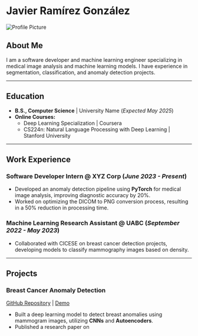 # Javier Ramírez González

![Profile Picture](path_to_your_picture.jpg)

## About Me
I am a software developer and machine learning engineer specializing in medical image analysis and machine learning models. I have experience in segmentation, classification, and anomaly detection projects.

---

## Education
- **B.S., Computer Science** | University Name (_Expected May 2025_)
- **Online Courses:**
  - Deep Learning Specialization | Coursera
  - CS224n: Natural Language Processing with Deep Learning | Stanford University

---

## Work Experience

### **Software Developer Intern @ XYZ Corp** (_June 2023 - Present_)
- Developed an anomaly detection pipeline using **PyTorch** for medical image analysis, improving diagnostic accuracy by 20%.
- Worked on optimizing the DICOM to PNG conversion process, resulting in a 50% reduction in processing time.

### **Machine Learning Research Assistant @ UABC** (_September 2022 - May 2023_)
- Collaborated with CICESE on breast cancer detection projects, developing models to classify mammography images based on density.

---

## Projects

### **Breast Cancer Anomaly Detection** 
[GitHub Repository](https://github.com/username/project) | [Demo](https://username.github.io/demo)

- Built a deep learning model to detect breast anomalies using mammogram images, utilizing **CNNs** and **Autoencoders**.
- Published a research paper on
